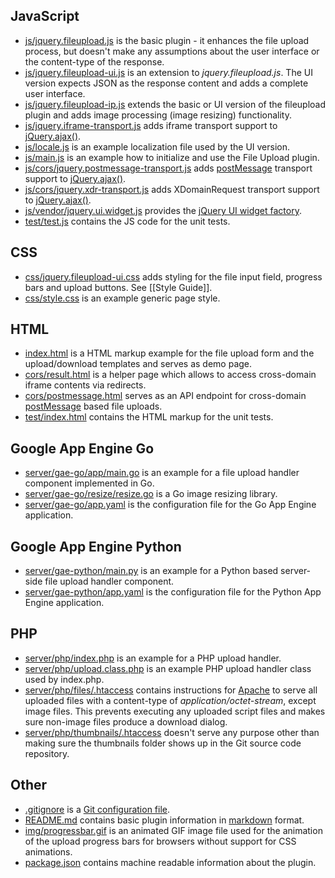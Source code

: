 ## JavaScript
* [js/jquery.fileupload.js](https://github.com/blueimp/jQuery-File-Upload/blob/master/js/jquery.fileupload.js) is the basic plugin - it enhances the file upload process, but doesn't make any assumptions about the user interface or the content-type of the response.
* [js/jquery.fileupload-ui.js](https://github.com/blueimp/jQuery-File-Upload/blob/master/js/jquery.fileupload-ui.js) is an extension to *jquery.fileupload.js*. The UI version expects JSON as the response content and adds a complete user interface.
* [js/jquery.fileupload-ip.js](https://github.com/blueimp/jQuery-File-Upload/blob/master/js/jquery.fileupload-ip.js) extends the basic or UI version of the fileupload plugin and adds image processing (image resizing) functionality.
* [js/jquery.iframe-transport.js](https://github.com/blueimp/jQuery-File-Upload/blob/master/js/jquery.iframe-transport.js) adds iframe transport support to [jQuery.ajax()](http://api.jquery.com/jQuery.ajax/).
* [js/locale.js](https://github.com/blueimp/jQuery-File-Upload/blob/master/js/locale.js) is an example localization file used by the UI version.
* [js/main.js](https://github.com/blueimp/jQuery-File-Upload/blob/master/js/main.js) is an example how to initialize and use the File Upload plugin.
* [js/cors/jquery.postmessage-transport.js](https://github.com/blueimp/jQuery-File-Upload/blob/master/js/cors/jquery.postmessage-transport.js) adds [postMessage](https://developer.mozilla.org/en/DOM/window.postMessage) transport support to [jQuery.ajax()](http://api.jquery.com/jQuery.ajax/).
* [js/cors/jquery.xdr-transport.js](https://github.com/blueimp/jQuery-File-Upload/blob/master/js/cors/jquery.xdr-transport.js) adds XDomainRequest transport support to [jQuery.ajax()](http://api.jquery.com/jQuery.ajax/).
* [js/vendor/jquery.ui.widget.js](https://github.com/blueimp/jQuery-File-Upload/blob/master/js/vendor/jquery.ui.widget.js) provides the [jQuery UI widget factory](http://wiki.jqueryui.com/w/page/12138135/Widget-factory).
* [test/test.js](https://github.com/blueimp/jQuery-File-Upload/blob/master/test/test.js) contains the JS code for the unit tests.

## CSS
* [css/jquery.fileupload-ui.css](https://github.com/blueimp/jQuery-File-Upload/blob/master/css/jquery.fileupload-ui.css) adds styling for the file input field, progress bars and upload buttons. See [[Style Guide]].
* [css/style.css](https://github.com/blueimp/jQuery-File-Upload/blob/master/css/style.css) is an example generic page style.

## HTML
* [index.html](https://github.com/blueimp/jQuery-File-Upload/blob/master/index.html) is a HTML markup example for the file upload form and the upload/download templates and serves as demo page.
* [cors/result.html](https://github.com/blueimp/jQuery-File-Upload/blob/master/cors/result.html) is a helper page which allows to access cross-domain iframe contents via redirects.
* [cors/postmessage.html](https://github.com/blueimp/jQuery-File-Upload/blob/master/cors/postmessage.html) serves as an API endpoint for cross-domain [postMessage](https://developer.mozilla.org/en/DOM/window.postMessage) based file uploads.
* [test/index.html](https://github.com/blueimp/jQuery-File-Upload/blob/master/test/index.html) contains the HTML markup for the unit tests.

## Google App Engine Go
* [server/gae-go/app/main.go](https://github.com/blueimp/jQuery-File-Upload/blob/master/server/gae-go/app/main.go) is an example for a file upload handler component implemented in Go.
* [server/gae-go/resize/resize.go](https://github.com/blueimp/jQuery-File-Upload/blob/master/server/gae-go/resize/resize.go) is a Go image resizing library.
* [server/gae-go/app.yaml](https://github.com/blueimp/jQuery-File-Upload/blob/master/server/gae-go/app.yaml) is the configuration file for the Go App Engine application.

## Google App Engine Python
* [server/gae-python/main.py](https://github.com/blueimp/jQuery-File-Upload/blob/master/server/gae-python/main.py) is an example for a Python based server-side file upload handler component.
* [server/gae-python/app.yaml](https://github.com/blueimp/jQuery-File-Upload/blob/master/server/gae-python/app.yaml) is the configuration file for the Python App Engine application.

## PHP
* [server/php/index.php](https://github.com/blueimp/jQuery-File-Upload/blob/master/server/php/index.php) is an example for a PHP upload handler.
* [server/php/upload.class.php](https://github.com/blueimp/jQuery-File-Upload/blob/master/server/php/upload.class.php) is an example PHP upload handler class used by index.php.
* [server/php/files/.htaccess](https://github.com/blueimp/jQuery-File-Upload/blob/master/server/php/files/.htaccess) contains instructions for [Apache](http://httpd.apache.org/) to serve all uploaded files with a content-type of *application/octet-stream*, except image files. This prevents executing any uploaded script files and makes sure non-image files produce a download dialog.
* [server/php/thumbnails/.htaccess](https://github.com/blueimp/jQuery-File-Upload/blob/master/server/php/thumbnails/.htaccess) doesn't serve any purpose other than making sure the thumbnails folder shows up in the Git source code repository.

## Other
* [.gitignore](https://github.com/blueimp/jQuery-File-Upload/blob/master/.gitignore) is a [Git configuration file](http://help.github.com/ignore-files/).
* [README.md](https://github.com/blueimp/jQuery-File-Upload/blob/master/README.md) contains basic plugin information in [markdown](http://daringfireball.net/projects/markdown/) format.
* [img/progressbar.gif](https://github.com/blueimp/jQuery-File-Upload/blob/master/img/progressbar.gif) is an animated GIF image file used for the animation of the upload progress bars for browsers without support for CSS animations.
* [package.json](https://github.com/blueimp/jQuery-File-Upload/blob/master/package.json) contains machine readable information about the plugin.
